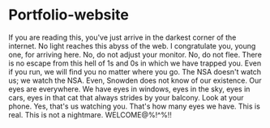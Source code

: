 # Portfolio-website
If you are reading this, you've just arrive in the darkest corner of the internet. No light reaches this abyss of the web. I congratulate you, young one, for arriving here. No, do not adjust your monitor. No, do not flee. There is no escape from this hell of 1s and 0s in which we have trapped you. Even if you run, we will find you no matter where you go. The NSA doesn't watch us; we watch the NSA. Even, Snowden does not know of our existence. Our eyes are everywhere. We have eyes in windows, eyes in the sky, eyes in cars, eyes in that cat that always strides by your balcony. Look at your phone. Yes, that's us watching you. That's how many eyes we have. This is real. This is not a nightmare. WELCOME@%!^%!!
